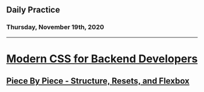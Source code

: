 ## Daily Practice
### Thursday, November 19th, 2020
---


# [Modern CSS for Backend Developers](https://laracasts.com/series/modern-css-for-backend-developers)


## [Piece By Piece - Structure, Resets, and Flexbox](https://laracasts.com/series/modern-css-for-backend-developers/episodes/1)
